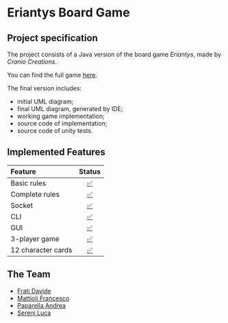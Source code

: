 # Eriantys Board Game

## Project specification
The project consists of a Java version of the board  game *Eriantys*, made by *Cranio Creations*.

You can find the full game [here](https://https://craniointernational.com/products/eriantys/).

The final version includes:
* initial UML diagram;
* final UML diagram, generated by IDE;
* working game implementation;
* source code of implementation;
* source code of unity tests.


## Implemented Features
| Feature | Status |
|:-----------------------|:------------------------------------:|
| Basic rules | [✅](https://github.com/engpap/prova-finale-ing-sw/tree/master/src/main/java/it/polimi/ingsw/triton/launcher/server/model) |
| Complete rules | [✅](https://github.com/engpap/prova-finale-ing-sw/tree/master/src/main/java/it/polimi/ingsw/triton/launcher/server/model) |
| Socket |[✅](https://github.com/engpap/prova-finale-ing-sw/tree/master/src/main/java/it/polimi/ingsw/triton/launcher/server/network) |
| CLI | [✅](https://github.com/engpap/prova-finale-ing-sw/tree/master/src/main/java/it/polimi/ingsw/triton/launcher/client/cli) |
| GUI |[✅](https://github.com/engpap/prova-finale-ing-sw/tree/master/src/main/java/it/polimi/ingsw/triton/launcher/client/gui) |
| 3-player game | [✅](https://github.com/engpap/prova-finale-ing-sw/tree/master/src/main/java/it/polimi/ingsw/triton/launcher/server/model)|
| 12 character cards | [✅](https://github.com/engpap/prova-finale-ing-sw/tree/master/src/main/java/it/polimi/ingsw/triton/launcher/server/model/cardeffects) |


## The Team
* [Frati Davide](https://https://github.com/Davide-Frati)
* [Mattioli Francesco](https://https://github.com/francesco-mattioli)
* [Paparella Andrea](https://https://github.com/engpap)
* [Sereni Luca](https://https://github.com/luca-sereni)